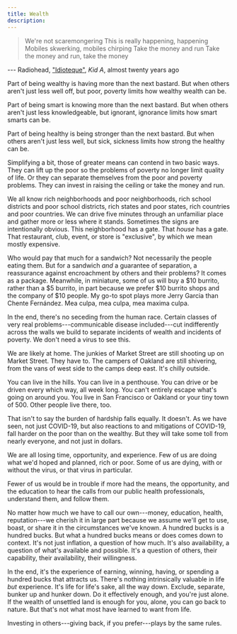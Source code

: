 ```yaml
---
title: Wealth
description:
---
```


> We're not scaremongering
> This is really happening, happening
> Mobiles skwerking, mobiles chirping
> Take the money and run
> Take the money and run, take the money

--- Radiohead, ["Idioteque"](https://youtu.be/svwJTnZOaco), _Kid A_, almost twenty years ago

Part of being wealthy is having more than the next bastard.  But when others aren't just less well off, but poor, poverty limits how wealthy wealth can be.

Part of being smart is knowing more than the next bastard.  But when others aren't just less knowledgeable, but ignorant, ignorance limits how smart smarts can be.

Part of being healthy is being stronger than the next bastard.  But when others aren't just less well, but sick, sickness limits how strong the healthy can be. 

Simplifying a bit, those of greater means can contend in two basic ways.  They can lift up the poor so the problems of poverty no longer limit quality of life.  Or they can separate themselves from the poor and poverty problems.  They can invest in raising the ceiling or take the money and run.

We all know rich neighborhoods and poor neighborhoods, rich school districts and poor school districts, rich states and poor states, rich countries and poor countries.  We can drive five minutes through an unfamiliar place and gather more or less where it stands.  Sometimes the signs are intentionally obvious.  This neighborhood has a gate.  That _house_ has a gate.  That restaurant, club, event, or store is "exclusive", by which we mean mostly expensive.

Who would pay that much for a sandwich?  Not necessarily the people eating them.  But for a sandwich _and_ a guarantee of separation, a reassurance against encroachment by others and their problems?  It comes as a package.  Meanwhile, in miniature, some of us will buy a $10 burrito, rather than a $5 burrito, in part because we prefer $10 burrito shops and the company of $10 people.  My go-to spot plays more Jerry Garcia than Chente Fernández.  Mea culpa, mea culpa, mea maxima culpa.

In the end, there's no seceding from the human race.  Certain classes of very real problems---communicable disease included---cut indifferently across the walls we build to separate incidents of wealth and incidents of poverty.  We don't need a virus to see this.

We are likely at home.  The junkies of Market Street are still shooting up on Market Street.  They have to.  The campers of Oakland are still shivering, from the vans of west side to the camps deep east.  It's chilly outside.

You can live in the hills.  You can live in a penthouse.  You can drive or be driven every which way, all week long.  You can't entirely escape what's going on around you.  You live in San Francisco or Oakland or your tiny town of 500.  Other people live there, too.

That isn't to say the burden of hardship falls equally.  It doesn't.  As we have seen, not just COVID-19, but also reactions to and mitigations of COVID-19, fall harder on the poor than on the wealthy.  But they will take some toll from nearly everyone, and not just in dollars.

We are all losing time, opportunity, and experience.  Few of us are doing what we'd hoped and planned, rich or poor.  Some of us are dying, with or without the virus, or that virus in particular.

Fewer of us would be in trouble if more had the means, the opportunity, and the education to hear the calls from our public health professionals, understand them, and follow them.

No matter how much we have to call our own---money, education, health, reputation---we cherish it in large part because we assume we'll get to use, boast, or share it in the circumstances we've known.  A hundred bucks is a hundred bucks.  But what a hundred bucks means or does comes down to context.  It's not just inflation, a question of how much.  It's also availability, a question of what's available and possible.  It\'s a question of others, their capability, their availability, their willingness.

In the end, it's the experience of earning, winning, having, or spending a hundred bucks that attracts us.  There's nothing intrinsically valuable in life _but_ experience.  It's life for life's sake, all the way down.  Exclude, separate, bunker up and hunker down.  Do it effectively enough, and you're just alone.  If the wealth of unsettled land is enough for you, alone, you can go back to nature.  But that's not what most have learned to want from life.

Investing in others---giving back, if you prefer---plays by the same rules.